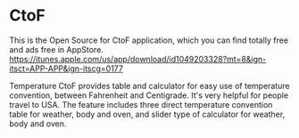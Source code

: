 # CtoF
This is the Open Source for CtoF application, which you can find totally free and ads free in AppStore.
https://itunes.apple.com/us/app/download/id1049203328?mt=8&ign-itsct=APP-APP&ign-itscg=0177

Temperature CtoF provides table and calculator for easy use of temperature convention, between Fahrenheit and Centigrade. It's very helpful for people travel to USA. The feature includes three direct temperature convention table for weather, body and oven, and slider type of calculator for weather, body and oven.
